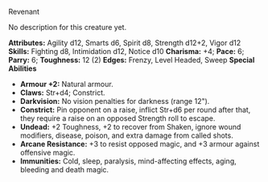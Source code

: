 Revenant

No description for this creature yet.

**Attributes:** Agility d12, Smarts d6, Spirit d8, Strength d12+2, Vigor
d12
**Skills:** Fighting d8, Intimidation d12, Notice d10
**Charisma:** +4; **Pace:** 6; **Parry:** 6; **Toughness:** 12 (2)
**Edges:** Frenzy, Level Headed, Sweep
**Special Abilities**
- **Armour +2:** Natural armour.
- **Claws:** Str+d4; Constrict.
- **Darkvision:** No vision penalties for darkness (range 12").
- **Constrict:** Pin opponent on a raise, inflict Str+d6 per round after
that, they require a raise on an opposed Strength roll to escape.
- **Undead:** +2 Toughness, +2 to recover from Shaken, ignore wound
modifiers, disease, poison, and extra damage from called shots.
- **Arcane Resistance:** +3 to resist opposed magic, and +3 armour
against offensive magic.
- **Immunities:** Cold, sleep, paralysis, mind-affecting effects, aging,
bleeding and death magic.

